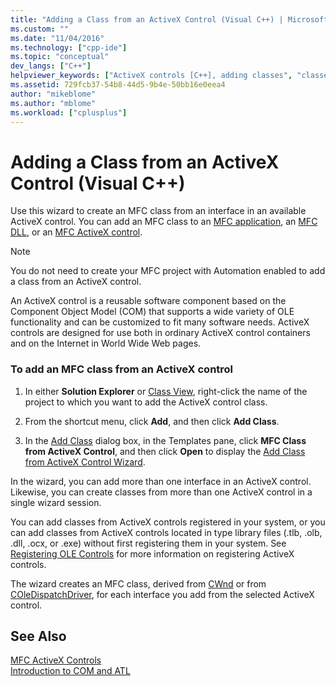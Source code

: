 ```yaml
---
title: "Adding a Class from an ActiveX Control (Visual C++) | Microsoft Docs"
ms.custom: ""
ms.date: "11/04/2016"
ms.technology: ["cpp-ide"]
ms.topic: "conceptual"
dev_langs: ["C++"]
helpviewer_keywords: ["ActiveX controls [C++], adding classes", "classes [C++], creating"]
ms.assetid: 729fcb37-54b8-44d5-9b4e-50bb16e0eea4
author: "mikeblome"
ms.author: "mblome"
ms.workload: ["cplusplus"]
---
```

# Adding a Class from an ActiveX Control (Visual C++)
Use this wizard to create an MFC class from an interface in an available ActiveX control. You can add an MFC class to an [MFC application](../mfc/reference/creating-an-mfc-application.md), an [MFC DLL](../mfc/reference/creating-an-mfc-dll-project.md), or an [MFC ActiveX control](../mfc/reference/creating-an-mfc-activex-control.md).  
  
> [!NOTE]
>  You do not need to create your MFC project with Automation enabled to add a class from an ActiveX control.  
  
 An ActiveX control is a reusable software component based on the Component Object Model (COM) that supports a wide variety of OLE functionality and can be customized to fit many software needs. ActiveX controls are designed for use both in ordinary ActiveX control containers and on the Internet in World Wide Web pages.  
  
### To add an MFC class from an ActiveX control  
  
1.  In either **Solution Explorer** or [Class View](https://msdn.microsoft.com/8d7430a9-3e33-454c-a9e1-a85e3d2db925), right-click the name of the project to which you want to add the ActiveX control class.  
  
2.  From the shortcut menu, click **Add**, and then click **Add Class**.  
  
3.  In the [Add Class](../ide/add-class-dialog-box.md) dialog box, in the Templates pane, click **MFC Class from ActiveX Control**, and then click **Open** to display the [Add Class from ActiveX Control Wizard](../ide/add-class-from-activex-control-wizard.md).  
  
 In the wizard, you can add more than one interface in an ActiveX control. Likewise, you can create classes from more than one ActiveX control in a single wizard session.  
  
 You can add classes from ActiveX controls registered in your system, or you can add classes from ActiveX controls located in type library files (.tlb, .olb, .dll, .ocx, or .exe) without first registering them in your system. See [Registering OLE Controls](../mfc/reference/registering-ole-controls.md) for more information on registering ActiveX controls.  
  
 The wizard creates an MFC class, derived from [CWnd](../mfc/reference/cwnd-class.md) or from [COleDispatchDriver](../mfc/reference/coledispatchdriver-class.md), for each interface you add from the selected ActiveX control.  
  
## See Also  
 [MFC ActiveX Controls](../mfc/mfc-activex-controls.md)   
 [Introduction to COM and ATL](../atl/introduction-to-com-and-atl.md)